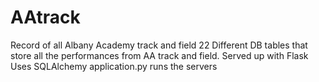 # AAtrack
Record of all Albany Academy track and field
22 Different DB tables that store all the performances from AA track and field.
Served up with Flask
Uses SQLAlchemy
application.py runs the servers
